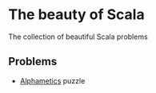 # The beauty of Scala
The collection of beautiful Scala problems

## Problems
* [Alphametics](https://en.wikipedia.org/wiki/Alphametics) puzzle
